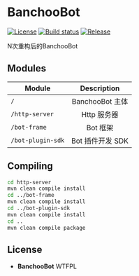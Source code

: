 # BanchooBot
[![License](https://img.shields.io/badge/license-WTFPL-blue.svg)](https://raw.githubusercontent.com/1004121460/BanchooBot/master/LICENSE) [![Build status](https://ci.appveyor.com/api/projects/status/3drtvuj5mphatnuh?svg=true)](https://ci.appveyor.com/project/1004121460/banchoobot) [![Release](https://img.shields.io/github/release/1004121460/BanchooBot/all.svg)](https://github.com/1004121460/BanchooBot/releases)

N次重构后的BanchooBot

## Modules

| Module              | Description        |
| -                   | :-:                |
| `/`                 | BanchooBot 主体     |
| `/http-server`      | Http 服务器         |
| `/bot-frame`        | Bot 框架            |
| `/bot-plugin-sdk`   | Bot 插件开发 SDK    |

## Compiling
```bash
cd http-server
mvn clean compile install
cd ../bot-frame
mvn clean compile install
cd ../bot-plugin-sdk
mvn clean compile install
cd ..
mvn clean compile package
```

## License
- __BanchooBot__ WTFPL
